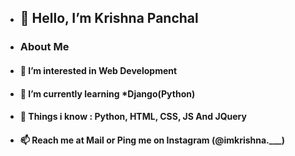 - <h2>👋 Hello, I’m Krishna Panchal</h2>
- <h3>About Me</h3>
- <h4>👀 I’m interested in Web Development</h4>
- <h4>🌱 I’m currently learning *Django(Python)</h4>
- <h4>💞️ Things i know : Python, HTML, CSS, JS And JQuery</h4>
- <h4>📫 Reach me at Mail or Ping me on Instagram (@imkrishna.___)</h4>

<!---
krishnapanchal729/krishnapanchal729 is a ✨ special ✨ repository because its `README.md` (this file) appears on your GitHub profile.
You can click the Preview link to take a look at your changes.
--->
